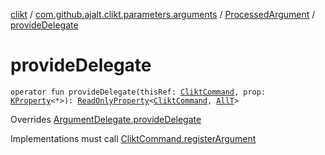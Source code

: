 [clikt](../../index.md) / [com.github.ajalt.clikt.parameters.arguments](../index.md) / [ProcessedArgument](index.md) / [provideDelegate](./provide-delegate.md)

# provideDelegate

`operator fun provideDelegate(thisRef: `[`CliktCommand`](../../com.github.ajalt.clikt.core/-clikt-command/index.md)`, prop: `[`KProperty`](https://kotlinlang.org/api/latest/jvm/stdlib/kotlin.reflect/-k-property/index.html)`<*>): `[`ReadOnlyProperty`](https://kotlinlang.org/api/latest/jvm/stdlib/kotlin.properties/-read-only-property/index.html)`<`[`CliktCommand`](../../com.github.ajalt.clikt.core/-clikt-command/index.md)`, `[`AllT`](index.md#AllT)`>`

Overrides [ArgumentDelegate.provideDelegate](../-argument-delegate/provide-delegate.md)

Implementations must call [CliktCommand.registerArgument](../../com.github.ajalt.clikt.core/-clikt-command/register-argument.md)

